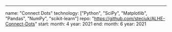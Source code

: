 ---
name: "Connect Dots"
technology: ["Python", "SciPy", "Matplotlib", "Pandas", "NumPy", "scikit-learn"]
repo: "https://github.com/steciuk/ALHE-Connect-Dots"
start:
  month: 4
  year: 2021
end:
  month: 6
  year: 2021